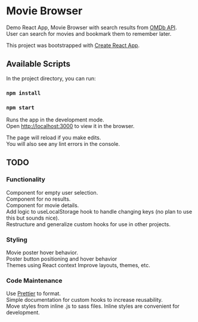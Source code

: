 # Movie Browser

Demo React App, Movie Browser with search results from [OMDb API](http://www.omdbapi.com/).<br />
User can search for movies and bookmark them to remember later.


This project was bootstrapped with [Create React App](https://github.com/facebook/create-react-app).

## Available Scripts

In the project directory, you can run:

### `npm install`
### `npm start`

Runs the app in the development mode.<br />
Open [http://localhost:3000](http://localhost:3000) to view it in the browser.<br />

The page will reload if you make edits.<br />
You will also see any lint errors in the console.

## TODO

### Functionality
Component for empty user selection.</br>
Component for no results.</br>
Component for movie details.</br>
Add logic to useLocalStorage hook to handle changing keys (no plan to use this but sounds nice).<br />
Restructure and generalize custom hooks for use in other projects.<br />


### Styling
Movie poster hover behavior.<br />
Poster button positioning and hover behavior<br />
Themes using React context
Improve layouts, themes, etc.

### Code Maintenance
Use [Prettier](https://prettier.io/) to format.<br />
Simple documentation for custom hooks to increase reusability.<br />
Move styles from inline .js to sass files. Inline styles are convenient for development.